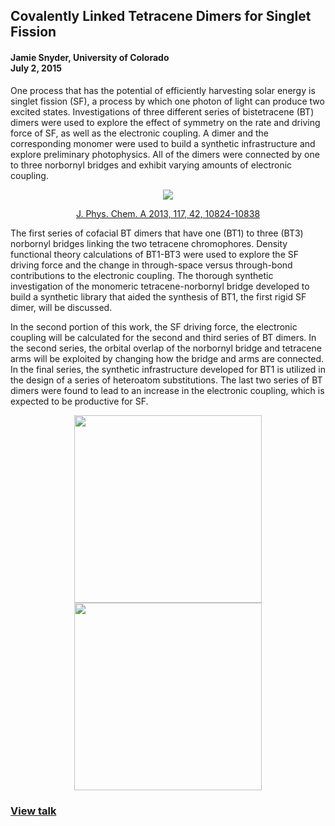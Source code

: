 ## Covalently Linked Tetracene Dimers for Singlet Fission
#### Jamie Snyder, University of Colorado <br>July 2, 2015

One process that has the potential of efficiently harvesting solar energy is singlet fission (SF), a process by which one photon of light can produce two excited states. Investigations of three different series of bistetracene (BT) dimers were used to explore the effect of symmetry on the rate and driving force of SF, as well as the electronic coupling. A dimer and the corresponding monomer were used to build a synthetic infrastructure and explore preliminary photophysics. All of the dimers were connected by one to three norbornyl bridges and exhibit varying amounts of electronic coupling.

<p align="center"><img src=https://user-images.githubusercontent.com/46801611/63736294-925cb980-c850-11e9-8e45-dfccf3828878.gif></p>
<p align="center"><a href="https://pubs.acs.org/doi/abs/10.1021/jp407426q">J. Phys. Chem. A 2013, 117, 42, 10824-10838</a></p>

The first series of cofacial BT dimers that have one (BT1) to three (BT3) norbornyl bridges linking the two tetracene chromophores. Density functional theory calculations of BT1-BT3 were used to explore the SF driving force and the change in through-space versus through-bond contributions to the electronic coupling. The thorough synthetic investigation of the monomeric tetracene-norbornyl bridge developed to build a synthetic library that aided the synthesis of BT1, the first rigid SF dimer, will be discussed.



In the second portion of this work, the SF driving force, the electronic coupling will be calculated for the second and third series of BT dimers. In the second series, the orbital overlap of the norbornyl bridge and tetracene arms will be exploited by changing how the bridge and arms are connected. In the final series, the synthetic infrastructure developed for BT1 is utilized in the design of a series of heteroatom substitutions. The last two series of BT dimers were found to lead to an increase in the electronic coupling, which is expected to be productive for SF.

<p align="center"><img src=https://user-images.githubusercontent.com/46801611/63736540-67bf3080-c851-11e9-9833-ae5a4173e920.png width="300"/>   <img src=https://user-images.githubusercontent.com/46801611/63736559-7a396a00-c851-11e9-862d-0656b54931eb.png width="300"/></p>


<p align="center"></p>


### [View talk](https://github.com/snyderjamie/Dissertation-Talk/blob/master/Snyder%20Thesis%20Talk.pdf)
